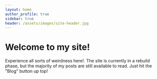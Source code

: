 ```yaml
---
layout: home
author_profile: true
sidebar: true
header: /assets/images/site-header.jpg
---
```


# Welcome to my site!
Experience all sorts of weirdness here!. The site is currently in a rebuild phase, but the majority of my posts are still available to read. Just hit the "Blog" button up top!
